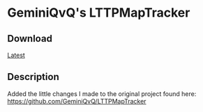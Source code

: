 # GeminiQvQ's LTTPMapTracker

## Download

[Latest](https://github.com/coystream/LTTPMapTracker/releases/download/1.1/LTTPMapTracker.zip)

## Description

Added the little changes I made to the original project found here: https://github.com/GeminiQvQ/LTTPMapTracker
